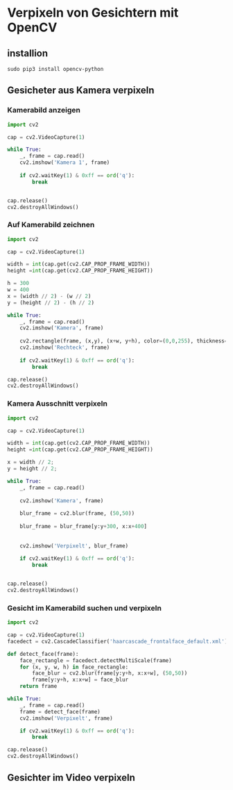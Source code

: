 # Verpixeln von Gesichtern mit OpenCV


## installion

``` shell
sudo pip3 install opencv-python
```

## Gesicheter aus Kamera verpixeln

### Kamerabild anzeigen

``` python
import cv2

cap = cv2.VideoCapture(1)

while True:
    _, frame = cap.read()
    cv2.imshow('Kamera 1', frame)
    
    if cv2.waitKey(1) & 0xff == ord('q'):
        break


cap.release()
cv2.destroyAllWindows()
```

### Auf Kamerabild zeichnen 

``` python
import cv2

cap = cv2.VideoCapture(1)

width = int(cap.get(cv2.CAP_PROP_FRAME_WIDTH))
height =int(cap.get(cv2.CAP_PROP_FRAME_HEIGHT))

h = 300
w = 400
x = (width // 2) - (w // 2)
y = (height // 2) - (h // 2)

while True:
    _, frame = cap.read()
    cv2.imshow('Kamera', frame)
    
    cv2.rectangle(frame, (x,y), (x+w, y+h), color=(0,0,255), thickness=2)
    cv2.imshow('Rechteck', frame)
    
    if cv2.waitKey(1) & 0xff == ord('q'):
        break

cap.release()
cv2.destroyAllWindows()
```
### Kamera Ausschnitt verpixeln 

``` python
import cv2

cap = cv2.VideoCapture(1)

width = int(cap.get(cv2.CAP_PROP_FRAME_WIDTH))
height =int(cap.get(cv2.CAP_PROP_FRAME_HEIGHT))

x = width // 2;
y = height // 2;

while True:
    _, frame = cap.read()
    
    cv2.imshow('Kamera', frame)
    
    blur_frame = cv2.blur(frame, (50,50))
    
    blur_frame = blur_frame[y:y+300, x:x+400]
    
            
    cv2.imshow('Verpixelt', blur_frame)
    
    if cv2.waitKey(1) & 0xff == ord('q'):
        break


cap.release()
cv2.destroyAllWindows()
```

### Gesicht im Kamerabild suchen und verpixeln 

``` python
import cv2

cap = cv2.VideoCapture(1)
facedect = cv2.CascadeClassifier('haarcascade_frontalface_default.xml')

def detect_face(frame):
    face_rectangle = facedect.detectMultiScale(frame)
    for (x, y, w, h) in face_rectangle:
        face_blur = cv2.blur(frame[y:y+h, x:x+w], (50,50))
        frame[y:y+h, x:x+w] = face_blur
    return frame 

while True:
    _, frame = cap.read()
    frame = detect_face(frame)
    cv2.imshow('Verpixelt', frame)

    if cv2.waitKey(1) & 0xff == ord('q'):
        break

cap.release()
cv2.destroyAllWindows()
```




## Gesichter im Video verpixeln
